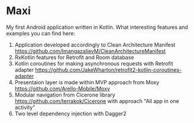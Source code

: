 # Maxi
My first Android application written in Kotlin. What interesting features and examples you can find here:
1) Application developed accordingly to Clean Architecture Manifest https://github.com/ImangazalievM/CleanArchitectureManifest
2) RxKotlin features for Retrofit and Room database
3) Kotlin coroutines for making asynchronous requests with Retrofit adapter https://github.com/JakeWharton/retrofit2-kotlin-coroutines-adapter
4) Presentaion layer is made within MVP approach from Moxy https://github.com/Arello-Mobile/Moxy
5) Modular navigation from Cicerone library https://github.com/terrakok/Cicerone with approach "All app in one activity"
6) Two level dependency injection with Dagger2


